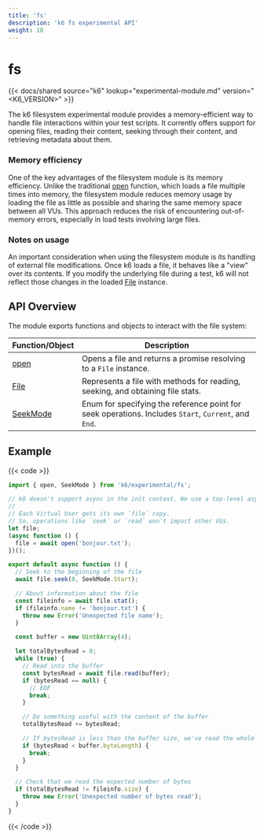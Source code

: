 ```yaml
---
title: 'fs'
description: 'k6 fs experimental API'
weight: 10
---
```


# fs

{{< docs/shared source="k6" lookup="experimental-module.md" version="<K6_VERSION>" >}}

The k6 filesystem experimental module provides a memory-efficient way to handle file interactions within your test scripts. It currently offers support for opening files, reading their content, seeking through their content, and retrieving metadata about them.

### Memory efficiency

One of the key advantages of the filesystem module is its memory efficiency. Unlike the traditional [open](https://grafana.com/docs/k6/<K6_VERSION>/javascript-api/init-context/open/) function, which loads a file multiple times into memory, the filesystem module reduces memory usage by loading the file as little as possible and sharing the same memory space between all VUs. This approach reduces the risk of encountering out-of-memory errors, especially in load tests involving large files.

### Notes on usage

An important consideration when using the filesystem module is its handling of external file modifications. Once k6 loads a file, it behaves like a "view" over its contents. If you modify the underlying file during a test, k6 will not reflect those changes in the loaded [File](https://grafana.com/docs/k6/<K6_VERSION>/javascript-api/k6-experimental/fs/file/) instance.

## API Overview

The module exports functions and objects to interact with the file system:

| Function/Object                                                                                 | Description                                                                                          |
| ----------------------------------------------------------------------------------------------- | ---------------------------------------------------------------------------------------------------- |
| [open](https://grafana.com/docs/k6/<K6_VERSION>/javascript-api/k6-experimental/fs/open)         | Opens a file and returns a promise resolving to a `File` instance.                                   |
| [File](https://grafana.com/docs/k6/<K6_VERSION>/javascript-api/k6-experimental/fs/file)         | Represents a file with methods for reading, seeking, and obtaining file stats.                       |
| [SeekMode](https://grafana.com/docs/k6/<K6_VERSION>/javascript-api/k6-experimental/fs/seekmode) | Enum for specifying the reference point for seek operations. Includes `Start`, `Current`, and `End`. |

## Example

{{< code >}}

```javascript
import { open, SeekMode } from 'k6/experimental/fs';

// k6 doesn't support async in the init context. We use a top-level async function for `await`.
//
// Each Virtual User gets its own `file` copy.
// So, operations like `seek` or `read` won't impact other VUs.
let file;
(async function () {
  file = await open('bonjour.txt');
})();

export default async function () {
  // Seek to the beginning of the file
  await file.seek(0, SeekMode.Start);

  // About information about the file
  const fileinfo = await file.stat();
  if (fileinfo.name != 'bonjour.txt') {
    throw new Error('Unexpected file name');
  }

  const buffer = new Uint8Array(4);

  let totalBytesRead = 0;
  while (true) {
    // Read into the buffer
    const bytesRead = await file.read(buffer);
    if (bytesRead == null) {
      // EOF
      break;
    }

    // Do something useful with the content of the buffer
    totalBytesRead += bytesRead;

    // If bytesRead is less than the buffer size, we've read the whole file
    if (bytesRead < buffer.byteLength) {
      break;
    }
  }

  // Check that we read the expected number of bytes
  if (totalBytesRead != fileinfo.size) {
    throw new Error('Unexpected number of bytes read');
  }
}
```

{{< /code >}}
